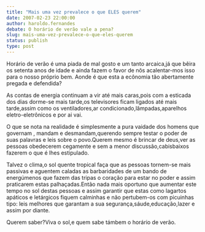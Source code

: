 ```yaml
---
title: "Mais uma vez prevalece o que ELES querem"
date: 2007-02-23 22:00:00
author: haroldo.fernandes
debate: O horário de verão vale a pena?
slug: mais-uma-vez-prevalece-o-que-eles-querem
status: publish 
type: post
---
```


Horário de verão é uma piada de mal gosto e um tanto arcaica,já que bêira os setenta anos de idade e ainda fazem o favor de nôs acalentar-mos isso para o nosso próprio bem. Aonde é que esta a ecônomia tão abertamente pregada e defendida?  

As contas de energia continuam a vir até mais caras,pois com a esticada dos dias dorme-se mais tarde,os televisores ficam ligados até mais tarde,assim como os ventiladores,ar condicionado,lâmpadas,aparelhos eletro-eletrônicos e por ai vai.  

O que se nota na realidade é simplesmente a pura vaidade dos homens que governam , mandam e desmandam,querendo sempre testar o poder de suas palavras e leis sobre o povo.Querem mesmo é brincar de deus,ver as pessoas obedecerem cegamente e sem a menor discussão,cabisbaixos fazerem o que é lhes estipulado.  

Talvez o clima,o sol quente tropical faça que as pessoas tornem-se mais passivas e aguentem caladas as barbaridades de um bando de energúmenos que fazem das tripas o coração para estar no poder e assim praticarem estas palhaçadas.Então nada mais oportuno que aumentar este tempo no sol destas pessoas e assim garantir que estas como lagartos apáticos e letárgicos fiquem calminhas e não pertubem-os com picuinhas tipo: leis melhores que garantam a sua segurança,sáude,educação,lazer e assim por diante.  

Querem saber?Viva o sol,e quem sabe támbem o horário de verão.
